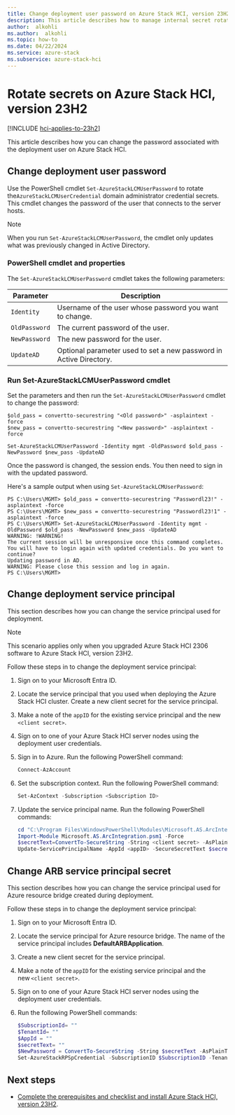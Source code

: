 ```yaml
---
title: Change deployment user password on Azure Stack HCI, version 23H2
description: This article describes how to manage internal secret rotation on Azure Stack HCI, version 23H2.
author:  alkohli
ms.author:  alkohli
ms.topic: how-to
ms.date: 04/22/2024
ms.service: azure-stack
ms.subservice: azure-stack-hci
---
```


# Rotate secrets on Azure Stack HCI, version 23H2

[!INCLUDE [hci-applies-to-23h2](../../includes/hci-applies-to-23h2.md)]

This article describes how you can change the password associated with the deployment user on Azure Stack HCI.

## Change deployment user password

Use the PowerShell cmdlet `Set-AzureStackLCMUserPassword` to rotate the`AzureStackLCMUserCredential` domain administrator credential secrets. This cmdlet changes the password of the user that connects to the server hosts.

> [!NOTE]
> When you run `Set-AzureStackLCMUserPassword`, the cmdlet only updates what was previously changed in Active Directory.

### PowerShell cmdlet and properties

The `Set-AzureStackLCMUserPassword` cmdlet takes the following parameters:

|Parameter|Description  |
|---------|---------|
|`Identity`    | Username of the user whose password you want to change.         |
|`OldPassword` | The current password of the user.        |
|`NewPassword` | The new password for the user.        |
|`UpdateAD`    | Optional parameter used to set a new password in Active Directory.        |


### Run Set-AzureStackLCMUserPassword cmdlet

Set the parameters and then run the `Set-AzureStackLCMUserPassword` cmdlet to change the password:

```azurepowershell
$old_pass = convertto-securestring "<Old password>" -asplaintext -force
$new_pass = convertto-securestring "<New password>" -asplaintext -force

Set-AzureStackLCMUserPassword -Identity mgmt -OldPassword $old_pass -NewPassword $new_pass -UpdateAD 
```

Once the password is changed, the session ends. You then need to sign in with the updated password.

Here's a sample output when using `Set-AzureStackLCMUserPassword`:

```output
PS C:\Users\MGMT> $old_pass = convertto-securestring "Passwordl23!" -asplaintext -force 
PS C:\Users\MGMT> $new_pass = convertto-securestring "Passwordl23!1" -asplaintext -force
PS C:\Users\MGMT> Set-AzureStackLCMUserPassword -Identity mgmt -OldPassword $old_pass -NewPassword $new_pass -UpdateAD 
WARNING: !WARNING!
The current session will be unresponsive once this command completes. You will have to login again with updated credentials. Do you want to continue?
Updating password in AD.
WARNING: Please close this session and log in again.
PS C:\Users\MGMT> 
```

## Change deployment service principal

This section describes how you can change the service principal used for deployment. 

> [!NOTE]
> This scenario applies only when you upgraded Azure Stack HCI 2306 software to Azure Stack HCI, version 23H2.

Follow these steps in to change the deployment service principal:

1. Sign on to your Microsoft Entra ID.
1. Locate the service principal that you used when deploying the Azure Stack HCI cluster. Create a new client secret for the service principal.
1. Make a note of the `appID` for the existing service principal and the new `<client secret>`.
1. Sign on to one of your Azure Stack HCI server nodes using the deployment user credentials.
1. Sign in to Azure. Run the following PowerShell command:

    ```powershell
    Connect-AzAccount
    ```

1. Set the subscription context. Run the following PowerShell command:

    ```powershell
    Set-AzContext -Subscription <Subscription ID>
    ```

1. Update the service principal name. Run the following PowerShell commands:

    ```powershell
    cd "C:\Program Files\WindowsPowerShell\Modules\Microsoft.AS.ArcIntegration"
    Import-Module Microsoft.AS.ArcIntegration.psm1 -Force
    $secretText=ConvertTo-SecureString -String <client secret> -AsPlainText -Force
    Update-ServicePrincipalName -AppId <appID> -SecureSecretText $secretText
    ```

## Change ARB service principal secret

This section describes how you can change the service principal used for Azure resource bridge created during deployment.

Follow these steps in to change the deployment service principal:

1. Sign on to your Microsoft Entra ID.

2. Locate the service principal for Azure resource bridge.  The name of the service principal includes **DefaultARBApplication**.

3. Create a new client secret for the service principal.

4. Make a note of the `appID` for the existing service principal and the new `<client secret>`.

5. Sign on to one of your Azure Stack HCI server nodes using the deployment user credentials.

6. Run the following PowerShell commands:

    ```powershell
    $SubscriptionId= "" 
    $TenantId= ""
    $AppId = "" 
    $secretText= "" 
    $NewPassword = ConvertTo-SecureString -String $secretText -AsPlainText -Force 
    Set-AzureStackRPSpCredential -SubscriptionID $SubscriptionID -TenantID $TenantID -AppId $AppID -NewPassword $NewPassword 
    ```

## Next steps

- [Complete the prerequisites and checklist and install Azure Stack HCI, version 23H2](../deploy/deployment-prerequisites.md).
